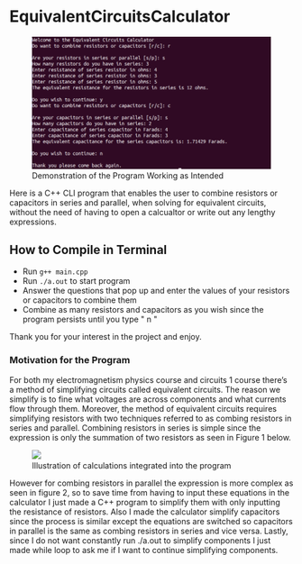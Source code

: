 <h1> EquivalentCircuitsCalculator </h1>

<figure>
  <img src="Images/EqCircuitCalcTest.png">
  <figcaption>Demonstration of the Program Working as Intended</figcaption>
</figure>

Here is a C++ CLI program that enables the user to combine resistors or capacitors in series 
and parallel, when solving for equivalent circuits, without the need of having to open a 
calcualtor or write out any lengthy expressions. 

<h2> How to Compile in Terminal</h2>
<ul>
  <li>Run <code>g++ main.cpp</code> </li>
  <li>Run <code>./a.out</code> to start program </li>
  <li>
    Answer the questions that pop up and enter the values of your resistors or capacitors to 
    combine them 
  </li>
  <li>
    Combine as many resistors and capacitors as you wish since the program persists until you type 
    &quot n &quot
  </li>
</ul>

Thank you for your interest in the project and enjoy.

<h3>Motivation for the Program</h3>
For both my electromagnetism physics course and circuits 1 course there’s a method of 
simplifying circuits called equivalent circuits. The reason we simplify is to fine what voltages 
are across components and what currents flow through them. Moreover, the method of equivalent 
circuits requires simplifying resistors with two techniques referred to as combing resistors 
in series and parallel. Combining resistors in series is simple since the expression is only 
the summation of two resistors as seen in Figure 1 below.

<figure>
  <img src="https://d2vlcm61l7u1fs.cloudfront.net/media%2Fcf8%2Fcf8733bf-658f-412c-9d1d-720ea5dea2a8%2FphpxSz1zw.png">
  <figcaption>Illustration of calculations integrated into the program </figcaption>
</figure>

However for combing resistors in parallel the expression is more complex as seen in figure 2, 
so to save time from having to input these equations in the calculator I just made a C++ 
program to simplify them with only inputting the resistance of resistors. Also I made the 
calculator simplify capacitors since the process is similar except the equations are switched 
so capacitors in parallel is the same as combing resistors in series and vice versa. Lastly, 
since I do not want constantly run ./a.out to simplify components I just made while 
loop to ask me if I want to continue simplifying components.

